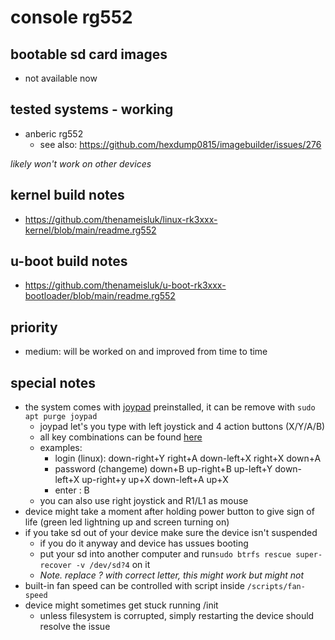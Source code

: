 # console rg552

## bootable sd card images

- not available now

## tested systems - working

- anberic rg552
  - see also: https://github.com/hexdump0815/imagebuilder/issues/276

_likely won't work on other devices_

## kernel build notes

- https://github.com/thenameisluk/linux-rk3xxx-kernel/blob/main/readme.rg552

## u-boot build notes

- https://github.com/thenameisluk/u-boot-rk3xxx-bootloader/blob/main/readme.rg552

## priority

- medium: will be worked on and improved from time to time

## special notes

- the system comes with [joypad](https://github.com/thenameisluk/joypad-for-debian/) preinstalled, it can be remove with ```sudo apt purge joypad```
    - joypad let's you type with left joystick and 4 action buttons (X/Y/A/B)
    - all key combinations can be found [here](https://github.com/thenameisluk/joypad-for-debian/)
    - examples:
        - login (linux): down-right+Y right+A down-left+X right+X down+A
        - password (changeme) down+B up-right+B up-left+Y down-left+X up-right+y up+X down-left+A up+X
        - enter : B
    - you can also use right joystick and R1/L1 as mouse
- device might take a moment after holding power button to give sign of life (green led lightning up and screen turning on)
- if you take sd out of your device make sure the device isn't suspended
    - if you do it anyway and device has ussues booting
    - put your sd into another computer and run```sudo btrfs rescue super-recover -v /dev/sd?4``` on it
    - _Note. replace ? with correct letter, this might work but might not_
- built-in fan speed can be controlled with script inside ```/scripts/fan-speed```
- device might sometimes get stuck running /init
  - unless filesystem is corrupted, simply restarting the device should resolve the issue